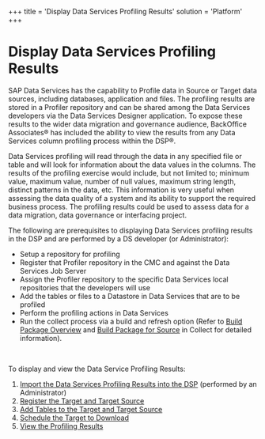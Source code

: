 +++
title = 'Display Data Services Profiling Results'
solution = 'Platform'
+++

# Display Data Services Profiling Results

SAP Data Services has the capability to Profile data in Source or Target
data sources, including databases, application and files. The profiling
results are stored in a Profiler repository and can be shared among the
Data Services developers via the Data Services Designer application. To
expose these results to the wider data migration and governance
audience, BackOffice Associates® has included the ability to view the
results from any Data Services column profiling process within the DSP®.

Data Services profiling will read through the data in any specified file
or table and will look for information about the data values in the
columns. The results of the profiling exercise would include, but not
limited to; minimum value, maximum value, number of null values, maximum
string length, distinct patterns in the data, etc. This information is
very useful when assessing the data quality of a system and its ability
to support the required business process. The profiling results could be
used to assess data for a data migration, data governance or interfacing
project.

The following are prerequisites to displaying Data Services profiling
results in the DSP and are performed by a DS developer (or
Administrator):

  - Setup a repository for profiling
  - Register that Profiler repository in the CMC and against the Data
    Services Job Server
  - Assign the Profiler repository to the specific Data Services local
    repositories that the developers will use
  - Add the tables or files to a Datastore in Data Services that are to
    be profiled
  - Perform the profiling actions in Data Services
  - Run the collect process via a build and refresh option (Refer to
    [Build Package
    Overview](../../Collect/Use_Cases/Build_Package_Overview) and
    [Build Package for
    Source](../../Collect/Use_Cases/Register_and_Use_Sources#Build_Package_for_Source)
    in Collect for detailed information).

 

To display and view the Data Service Profiling Results:

1.  [Import the Data Services Profiling Results into the
    DSP](../../Sys_Admin/Use_Cases/Import_the_Data_Services_Profiling_Results_into_the_DSP)
    (performed by an Administrator)
2.  [Register the Target and Target
    Source](../../Collect/Use_Cases/Data_Services_Profiling_Results_Setup#Register_the_Target_and_Target_Source)
3.  [Add Tables to the Target and Target
    Source](../../Collect/Use_Cases/Data_Services_Profiling_Results_Setup#Add_Tables_to_the_Target_and_Target_Source)
4.  [Schedule the Target to
    Download](../../Collect/Use_Cases/Data_Services_Profiling_Results_Setup#Schedule_the_Target_to_Download)
5.  [View the Profiling Results](View_the_Profiling_Results)
